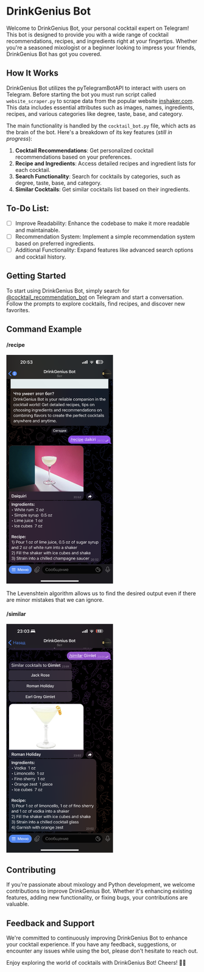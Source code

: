 
# DrinkGenius Bot

Welcome to DrinkGenius Bot, your personal cocktail expert on Telegram! This bot is designed to provide you with a wide range of cocktail recommendations, recipes, and ingredients right at your fingertips. Whether you're a seasoned mixologist or a beginner looking to impress your friends, DrinkGenius Bot has got you covered.

## How It Works

DrinkGenius Bot utilizes the pyTelegramBotAPI to interact with users on Telegram. Before starting the bot you must run script called `website_scraper.py` to scrape data from the popular website [inshaker.com](https://us.inshaker.com). This data includes essential attributes such as images, names, ingredients, recipes, and various categories like degree, taste, base, and category.

The main functionality is handled by the `cocktail_bot.py` file, which acts as the brain of the bot. Here's a breakdown of its key features (*still in progress*):

1. **Cocktail Recommendations**: Get personalized cocktail recommendations based on your preferences.
2. **Recipe and Ingredients**: Access detailed recipes and ingredient lists for each cocktail.
3. **Search Functionality**: Search for cocktails by categories, such as degree, taste, base, and category.
4. **Similar Cocktails**: Get similar cocktails list based on their ingredients.


## To-Do List:

- [ ] Improve Readability: Enhance the codebase to make it more readable and maintainable.
- [ ] Recommendation System: Implement a simple recommendation system based on preferred ingredients.
- [ ] Additional Functionality: Expand features like advanced search options and cocktail history.

## Getting Started

To start using DrinkGenius Bot, simply search for [@cocktail_recommendation_bot](https://t.me/cocktail_recommendation_bot) on Telegram and start a conversation. Follow the prompts to explore cocktails, find recipes, and discover new favorites.

## Command Example

#### /recipe
<img src="/img/recipe_example.PNG" alt="recipe_example" style="height: 600px; width:280px;"/>

 The Levenshtein algorithm allows us to find the desired output even if there are minor mistakes that we can ignore.

#### /similar
<img src="/img/similar_example.PNG" alt="similar_example" style="height: 600px; width:280px;"/>

## Contributing

If you're passionate about mixology and Python development, we welcome contributions to improve DrinkGenius Bot. Whether it's enhancing existing features, adding new functionality, or fixing bugs, your contributions are valuable.

## Feedback and Support

We're committed to continuously improving DrinkGenius Bot to enhance your cocktail experience. If you have any feedback, suggestions, or encounter any issues while using the bot, please don't hesitate to reach out.

Enjoy exploring the world of cocktails with DrinkGenius Bot! Cheers! 🍹🤖
